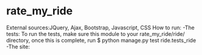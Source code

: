 # rate_my_ride

External sources:JQuery, Ajax, Bootstrap, Javascript, CSS 
How to run: 
-The tests: To run the tests, make sure this module to your rate_my_ride/ride/ directory, once this is complete, run $ python manage.py test ride.tests_ride
-The site:
